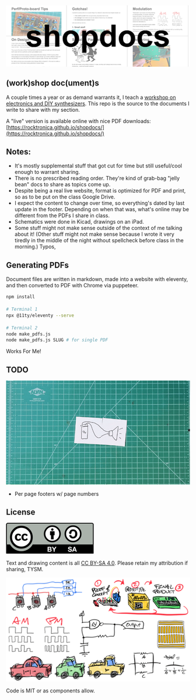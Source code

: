 ![shopdocs](/banner.png)

## (work)shop doc(ument)s

A couple times a year or as demand warrants it, I teach a [workshop on electronics and DIY synthesizers](https://dogbotic.com/diy-synthesizers). This repo is the source to the documents I write to share with my section.

A "live" version is available online with nice PDF downloads: [https://rocktronica.github.io/shopdocs/](https://rocktronica.github.io/shopdocs/)

## Notes:

- It's mostly supplemental stuff that got cut for time but still useful/cool enough to warrant sharing.
- There is no prescribed reading order. They're kind of grab-bag "jelly bean" docs to share as topics come up.
- Despite being a real live website, format is optimized for PDF and print, so as to be put on the class Google Drive.
- I expect the content to change over time, so everything's dated by last update in the footer. Depending on when that was, what's online may be different from the PDFs I share in class.
- Schematics were done in Kicad, drawings on an iPad.
- Some stuff might not make sense outside of the context of me talking about it! (Other stuff might not make sense because I wrote it very tiredly in the middle of the night without spellcheck before class in the morning.) Typos,

## Generating PDFs

Document files are written in markdown, made into a website with eleventy, and then converted to PDF with Chrome via puppeteer.

```bash
npm install

# Terminal 1
npx @11ty/eleventy --serve

# Terminal 2
node make_pdfs.js
node make_pdfs.js SLUG # for single PDF
```

Works For Me!

<!--
FOR TOMMY:
To update the website, make PDFs then run `./deploy.sh`
-->

## TODO

![shopdocs schematic cards](static/schematic_cards-800-60-4.gif)

- Per page footers w/ page numbers

## License

![CC BY-SA 4.0](static/by-sa.svg)

Text and drawing content is all [CC BY-SA 4.0](https://creativecommons.org/licenses/by-sa/4.0/). Please retain my attribution if sharing, TYSM.

![shopdocs](static/header.png)

Code is MIT or as components allow.
